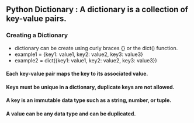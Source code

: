 ## Python Dictionary : A dictionary is a collection of key-value pairs.

<!-- # A dictionary in Python is an unordered collection of items. Each item is a pair consisting of a key and a value.
# python dictionary is immutable, unordered, and keys to access values. -->

### Creating a Dictionary
- dictionary can be create using curly braces {} or the dict() function.
- example1 = {key1: value1, key2: value2, key3: value3}
- example2 = dict({key1: value1, key2: value2, key3: value3})

#### Each key-value pair maps the key to its associated value.
#### Keys must be unique in a dictionary, duplicate keys are not allowed.
#### A key is an immutable data type such as a string, number, or tuple.
#### A value can be any data type and can be duplicated.